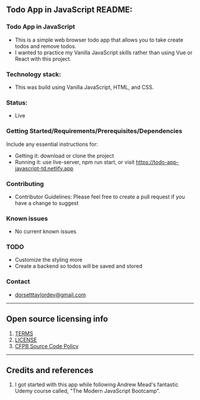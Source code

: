 ## Todo App in JavaScript README:

### Todo App in JavaScript

- This is a simple web browser todo app that allows you to take create todos and remove todos. 
- I wanted to practice my Vanilla JavaScript skills rather than using Vue or React with this project. 

### Technology stack: 
- This was build using Vanilla JavaScript, HTML, and CSS.
  
### Status:  
- Live

### Getting Started/Requirements/Prerequisites/Dependencies
Include any essential instructions for:
- Getting it: download or clone the project
- Running it: use live-server, npm run start, or visit https://todo-app-javascript-td.netlify.app

### Contributing
- Contributor Guidelines: Please feel free to create a pull request if you have a change to suggest


### Known issues
- No current known issues

### TODO
- Customize the styling more
- Create a backend so todos will be saved and stored

### Contact
- dorsetttaylordev@gmail.com

---

## Open source licensing info
1. [TERMS](TERMS.md)
2. [LICENSE](LICENSE)
3. [CFPB Source Code Policy](https://github.com/cfpb/source-code-policy/)

----

## Credits and references

1. I got started with this app while following Andrew Mead's fantastic Udemy course called, "The Modern JavaScript Bootcamp".
